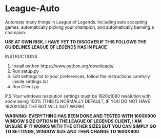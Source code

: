 # League-Auto
Automate many things in League of Legends. Including auto accepting games, automatically picking your champion, and automatically banning a champion.

**USE AT OWN RISK, I HAVE YET TO DISCOVER IF THIS FOLLOWS THE GUIDELINES LEAGUE OF LEGENDS HAS IN PLACE**

INSTRUCTIONS:
1. Install python
	https://www.python.org/downloads/
2. Run setup.py
3. Edit settings.txt to your preferences, follow the instructions carefully inside settings.txt
4. Run Client.py

P.S Your windows resolution settings must be 1920x1080 resolution with zoom being 100% (THIS IS NORMALLY DEFAULT, IF YOU DO NOT HAVE 1920X1080 THE BOT WILL NOT WORK)

**WARNING: EVERYTHING HAS BEEN DONE AND TESTED WITH 1600X900 WINDOW SIZE OPTION IN THE LEAGUE OF LEGENDS CLIENT, I AM UNSURE IF IT WORKS WITH THE OTHER SIZES BUT YOU CAN SIMPLY GO TO SETTINGS, WINDOW SIZE AND THEN CHANGE TO 1600X900**
